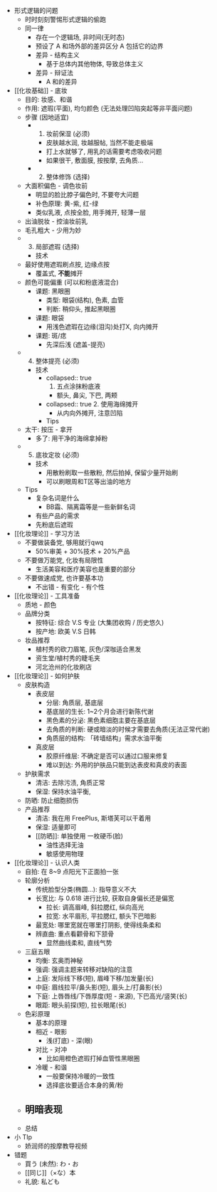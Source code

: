 - 形式逻辑的问题
	- 时时刻刻警惕形式逻辑的偷跑
	- 同一律
		- 存在一个逻辑场, 非时间(无时态)
		- 预设了 A 和场外部的差异区分
		  A 包括它的边界
		- 差异 - 结构主义
			- 基于总体内其他物体, 导致总体主义
		- 差异 - 辩证法
			- A 和的差异
- [[化妆基础]] - 底妆
	- 目的: 妆感、和谐
	- 作用: 遮瑕(平面), 均匀颜色
	  (无法处理凹陷突起等非平面问题)
	- 步骤 (因地适宜)
		- 1. 妆前保湿 (必须)
			- 皮肤越水润, 妆越服帖, 当然不能走极端
			- 打上水就够了, 用乳的话需要考虑吸收问题
			- 如果很干, 敷面膜, 按按摩, 去角质...
		- 2. 整体修饰 (选择)
	- 大面积偏色 - 调色妆前
		- 明显的脸比脖子偏色时, 不要夸大问题
		- 补色原理: 黄-紫, 红-绿
		- 类似乳液, 点按全脸, 用手摊开, 轻薄一层
	- 出油脱妆 - 控油妆前乳
	- 毛孔粗大 - 少用为妙
	- 3. 局部遮瑕 (选择)
		- 技术
	- 最好使用遮瑕刷点按, 边缘点按
		- 覆盖式, **不能**摊开
	- 颜色可能偏重 (可以和粉底液混合)
		- 课题: 黑眼圈
			- 类型: 眼袋(结构), 色素, 血管
			- 判断: 稍仰头, 推起黑眼圈
		- 课题: 眼袋
			- 用浅色遮瑕在边缘(泪沟)处打X, 向内摊开
		- 课题: 斑/痣
			- 先深后浅 (遮盖-提亮)
	- 4. 整体提亮 (必须)
		- 技术
			- collapsed:: true
			  1. 五点涂抹粉底液
				- 额头, 鼻尖, 下巴, 两颊
			- collapsed:: true
			  2. 使用海绵摊开
				- 从内向外摊开, 注意凹陷
			- Tips
	- 太干: 按压 - 拿开
		- 多了: 用干净的海绵拿掉粉
	- 5. 底妆定妆 (必须)
		- 技术
			- 用散粉刷取一些散粉, 然后拍掉, 保留少量开始刷
			- 可以刷眼周和T区等出油的地方
	- Tips
		- 复杂名词是什么
			- BB霜、隔离霜等是一些新鲜名词
		- 有些产品的需求
		- 先粉底后遮瑕
- [[化妆理论]] - 学习方法
	- 不要做装备党, 够用就行qwq
		- 50%审美 + 30%技术 + 20%产品
	- 不要做万能党, 化妆有局限性
		- 生活美容和医疗美容也是重要的部分
	- 不要做速成党, 也许要基本功
		- 不出错 - 有变化 - 有个性
- [[化妆理论]] - 工具准备
	- 质地 - 颜色
	- 品牌分类
		- 按特征: 综合 V.S 专业
		  (大集团收购 / 历史悠久)
		- 按产地: 欧美 V.S 日韩
	- 妆品推荐
		- 植村秀的砍刀眉笔, 灰色/深咖适合黑发
		- 资生堂/植村秀的睫毛夹
		- 河北沧州的化妆刷店
- [[化妆理论]] - 如何护肤
	- 皮肤构造
		- 表皮层
			- 分层: 角质层, 基底层
			- 基底层的生长: 1~2个月会进行新陈代谢
			- 黑色素的分泌: 黑色素细胞主要在基底层
			- 去角质的判断: 硬或暗淡的时候才需要去角质(无法正常代谢)
			- 角质层的结构: 「砖墙结构」需求水油平衡
		- 真皮层
			- 胶原纤维层: 不确定是否可以通过口服来修复
			- 难以到达: 外用的护肤品只能到达表皮和真皮的表面
	- 护肤需求
		- 清洁: 去除污渍, 角质正常
		- 保湿: 保持水油平衡,
	- 防晒: 防止细胞损伤
	- 产品推荐
		- 清洁: 我在用 FreePlus, 斯塔芙可以干着用
		- 保湿: 适量即可
		- [[防晒]]: 单独使用 一枚硬币(脸)
			- 油性选择无油
			- 敏感使用物理
- [[化妆理论]] - 认识人类
	- 自拍: 在 8~9 点阳光下正面拍一张
	- 轮廓分析
		- 传统脸型分类(椭圆...): 指导意义不大
		- 长宽比: 与 0.618 进行比较, 获取自身偏长还是偏宽
			- 拉长: 调高眉峰, 斜拉腮红, 纵向高光
			- 拉宽: 水平眉形, 平拉腮红, 额头下巴暗影
		- 最宽处: 哪里宽就在哪里打阴影, 使得线条柔和
		- 辨直曲: 重点看颧骨和下颔骨
			- 显然曲线柔和, 直线气势
	- 三庭五眼
		- 均衡: 玄奥而神秘
		- 强调: 强调主题来转移对缺陷的注意
		- 上庭: 发际线下移(短), 眉峰下移/加发量(长)
		- 中庭: 眉线拉平/鼻头影(短), 眉头上/打鼻影(长)
		- 下庭: 上唇唇线/下唇厚度(短 - 来源), 下巴高光/竖笑(长)
		- 眼距: 眼头前探(短), 拉长眼尾(长)
	- 色彩原理
		- 基本的原理
		- 相近 - 眼影
			- 浅(打底) - 深(眼)
		- 对比 - 对冲
			- 比如用橙色遮瑕打掉血管性黑眼圈
		- 冷暖 - 和谐
			- 一般要保持冷暖的一致性
			- 选择底妆要适合本身的黄/粉
	- 明暗表现
		-
	- 总结
- 小 TIp
	- 娇润师的按摩教导视频
- 错题
	- 買う (未然): わ・お
	- [[同じ]]（×な）本
	- 礼貌: 私ども